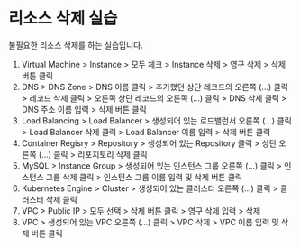 # 리소스 삭제 실습

불필요한 리소스 삭제를 하는 실습입니다.

1. Virtual Machine > Instance > 모두 체크 > Instance 삭제 > 영구 삭제 > 삭제 버튼 클릭
2. DNS > DNS Zone > DNS 이름 클릭 > 추가했던 상단 레코드의 오른쪽 (...) 클릭 > 레코드 삭제 클릭 >  오른쪽 상단 레코드의 오른쪽 (...) 클릭 >  DNS 삭제 클릭 > DNS 주소 이름 입력 > 삭제 버튼 클릭
3. Load Balancing > Load Balancer > 생성되어 있는 로드밸런서 오른쪽 (...) 클릭 > Load Balancer 삭제 클릭 > Load Balancer 이름 입력 > 삭제 버튼 클릭
4. Container Regisry > Repository > 생성되어 있는 Repository 클릭 > 상단 오른쪽 (...) 클릭 > 리포지토리 삭제 클릭
5. MySQL > Instance Group > 생성되어 있는 인스턴스 그룹 오른쪽 (...) 클릭 > 인스턴스 그룹 삭제 클릭 > 인스턴스 그룹 이름 입력 및 삭제 버튼 클릭
6. Kubernetes Engine > Cluster > 생성되어 있는 클러스터 오른쪽 (...) 클릭 > 클러스터 삭제 클릭
7. VPC > Public IP > 모두 선택 > 삭제 버튼 클릭 > 영구 삭제 입력 > 삭제
8. VPC > 생성되어 있는 VPC 오른쪽 (...) 클릭 > VPC 삭제 > VPC 이름 입력 및 삭제 버튼 클릭
